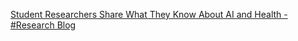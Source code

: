 [Student Researchers Share What They Know About AI and Health - #Research Blog](https://qi.tc/qi/110357)